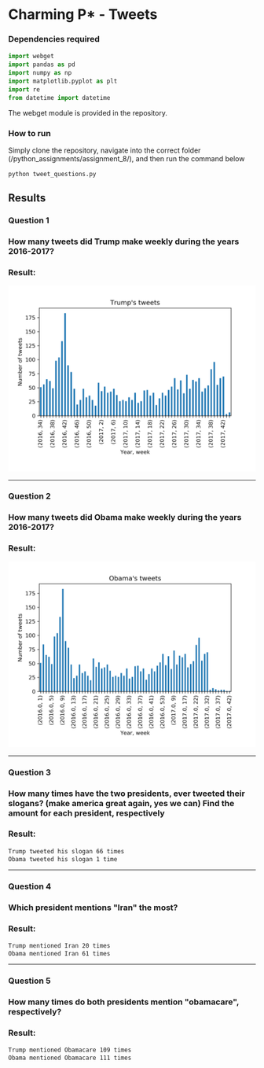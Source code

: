 # Charming P*  - Tweets
### Dependencies required
```python
import webget
import pandas as pd
import numpy as np
import matplotlib.pyplot as plt
import re
from datetime import datetime
```
The webget module is provided in the repository.

### How to run
Simply clone the repository, navigate into the correct folder (/python_assignments/assignment_8/), and then run the command below

```
python tweet_questions.py
```

## Results
### Question 1
### How many tweets did Trump make weekly during the years 2016-2017?

### Result:

![Screenshot](plot_images/question_1.png)

------
### Question 2
### How many tweets did Obama make weekly during the years 2016-2017?

### Result:

![Screenshot](plot_images/question_2.png)

------
### Question 3
### How many times have the two presidents, ever tweeted their slogans? (make america great again, yes we can) Find the amount for each president, respectively

### Result: 

```
Trump tweeted his slogan 66 times
Obama tweeted his slogan 1 time
```
------
### Question 4
### Which president mentions "Iran" the most?

### Result: 

```
Trump mentioned Iran 20 times
Obama mentioned Iran 61 times
```
------
### Question 5
### How many times do both presidents mention "obamacare", respectively?

### Result:

```
Trump mentioned Obamacare 109 times
Obama mentioned Obamacare 111 times
```
